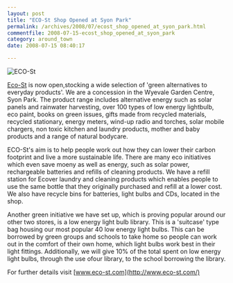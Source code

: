 ```yaml
---
layout: post
title: "ECO-St Shop Opened at Syon Park"
permalink: /archives/2008/07/ecost_shop_opened_at_syon_park.html
commentfile: 2008-07-15-ecost_shop_opened_at_syon_park
category: around_town
date: 2008-07-15 08:40:17

---
```


<img src="/assets/images/directory/200807150434_ECO-St.jpg"  alt="ECO-St" class="right"/>

[Eco-St](/directory/home_and_garden/200807150434) is now open,stocking a wide selection of 'green alternatives to everyday products'. We are a concession in the Wyevale Garden Centre, Syon Park. The product range includes alternative energy such as solar panels and rainwater harvesting, over 100 types of low energy lightbulb, eco paint, books on green issues, gifts made from recycled materials, recycled stationary, energy meters, wind-up radio and torches, solar mobile chargers, non toxic kitchen and laundry products, mother and baby products and a range of natural bodycare.

ECO-St's aim is to help people work out how they can lower their carbon footprint and live a more sustainable life. There are many eco initiatives which even save moeny as well as energy, such as solar power, rechargeable batteries and refills of cleaning products. We have a refill station for Ecover laundry and cleaning products which enables people to use the same bottle that they originally purchased and refill at a lower cost. We also have recycle bins for batteries, light bulbs and CDs, located in the shop.

Another green initiative we have set up, which is proving popular around our other two stores, is a low energy light bulb library. This is a 'suitcase' type bag housing our most popular 40 low energy light bulbs. This can be borrowed by green groups and schools to take home so people can work out in the comfort of their own home, which light bulbs work best in their light fittings. Additionally, we will give 10% of the total spent on low energy light bulbs, through the use ofour library, to the school borrowing the library.

For further details visit [www.eco-st.com](http://www.eco-st.com/)
